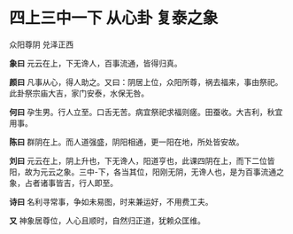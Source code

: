 # 四上三中一下 从心卦 复泰之象

众阳尊阴 兑泽正西

**象曰** 元云在上，下无谗人，百事流通，皆得归真。

**颜曰** 凡事从心，得人助之。又曰：阴居上位，众阳所尊，祸去福来，事由祭祀。此卦祭宗庙大吉，家门安泰，水保无咎。

**何曰** 孕生男。行人立至。口舌无苦。病宜祭祀求福则瘥。田蚕收。大吉利，秋宜用事。

**陈曰** 群阴在上。而人道强盛，阴阳相通，更一阳在地，所处皆安故。

**刘曰** 元云在上，阴上升也，下无谗人，阳道亨也，此课四阴在上，而下二位皆阳，故为元云之象。三中-下，各当其位，阳刚无阴，无谗人也，是为百事流通之象，占者诸事皆吉，行人即至。

**诗曰** 名利寻常事，争如未易图，时来兼运好，不用费工夫。

**又** 神象居尊位，人心且顺时，自然归正道，犹赖众匡维。
